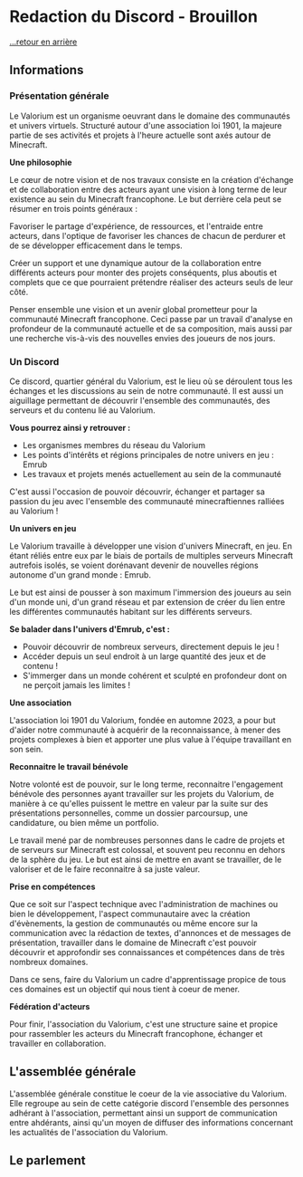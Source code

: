 # Redaction du Discord - Brouillon

[...retour en arrière](../accueil.md)

## Informations

### Présentation générale

Le Valorium est un organisme oeuvrant dans le domaine des communautés et univers virtuels. Structuré autour d'une association loi 1901, la majeure partie de ses activités et projets à l'heure actuelle sont axés autour de Minecraft.

**Une philosophie**

Le cœur de notre vision et de nos travaux consiste en la création d'échange et de collaboration entre des acteurs ayant une vision à long terme de leur existence au sein du Minecraft francophone. Le but derrière cela peut se résumer en trois points généraux :

Favoriser le partage d'expérience, de ressources, et l'entraide entre acteurs, dans l'optique de favoriser les chances de chacun de perdurer et de se développer efficacement dans le temps.

Créer un support et une dynamique autour de la collaboration entre différents acteurs pour monter des projets conséquents, plus aboutis et complets que ce que pourraient prétendre réaliser des acteurs seuls de leur côté.

Penser ensemble une vision et un avenir global prometteur pour la communauté Minecraft francophone. Ceci passe par un travail d'analyse en profondeur de la communauté actuelle et de sa composition, mais aussi par une recherche vis-à-vis des nouvelles envies des joueurs de nos jours.

### Un Discord

Ce discord, quartier général du Valorium, est le lieu où se déroulent tous les échanges et les discussions au sein de notre communauté. Il est aussi un aiguillage permettant de découvrir l'ensemble des communautés, des serveurs et du contenu lié au Valorium. 

**Vous pourrez ainsi y retrouver :**

* Les organismes membres du réseau du Valorium
* Les points d'intérêts et régions principales de notre univers en jeu : Emrub
* Les travaux et projets menés actuellement au sein de la communauté

C'est aussi l'occasion de pouvoir découvrir, échanger et partager sa passion du jeu avec l'ensemble des communauté minecraftiennes ralliées au Valorium ! 

**Un univers en jeu**

Le Valorium travaille à développer une vision d'univers Minecraft, en jeu. En étant réliés entre eux par le biais de portails de multiples serveurs Minecraft autrefois isolés, se voient dorénavant devenir de nouvelles régions autonome d'un grand monde : Emrub.

Le but est ainsi de pousser à son maximum l'immersion des joueurs au sein d'un monde uni, d'un grand réseau et par extension de créer du lien entre les différentes communautés habitant sur les différents serveurs.

**Se balader dans l'univers d'Emrub, c'est :**

* Pouvoir découvrir de nombreux serveurs, directement depuis le jeu !
* Accéder depuis un seul endroit à un large quantité des jeux et de contenu ! 
* S'immerger dans un monde cohérent et sculpté en profondeur dont on ne perçoit jamais les limites !
  

**Une association**

L'association loi 1901 du Valorium, fondée en automne 2023, a pour but d'aider notre communauté à acquérir de la reconnaissance, à mener des projets complexes à bien et apporter une plus value à l'équipe travaillant en son sein.

**Reconnaitre le travail bénévole**

Notre volonté est de pouvoir, sur le long terme, reconnaitre l'engagement bénévole des personnes ayant travailler sur les projets du Valorium, de manière à ce qu'elles puissent le mettre en valeur par la suite sur des présentations personnelles, comme un dossier parcoursup, une candidature, ou bien même un portfolio.

Le travail mené par de nombreuses personnes dans le cadre de projets et de serveurs sur Minecraft est colossal, et souvent peu reconnu en dehors de la sphère du jeu. Le but est ainsi de mettre en avant se travailler, de le valoriser et de le faire reconnaitre à sa juste valeur.

**Prise en compétences**

Que ce soit sur l'aspect technique avec l'administration de machines ou bien le développement, l'aspect communautaire avec la création d'évènements, la gestion de communautés ou même encore sur la communication avec la rédaction de textes, d'annonces et de messages de présentation, travailler dans le domaine de Minecraft c'est pouvoir découvrir et approfondir ses connaissances et compétences dans de très nombreux domaines.

Dans ce sens, faire du Valorium un cadre d'apprentissage propice de tous ces domaines est un objectif qui nous tient à coeur de mener.

**Fédération d'acteurs**

Pour finir, l'association du Valorium, c'est une structure saine et propice pour rassembler les acteurs du Minecraft francophone, échanger et travailler en collaboration.

## L'assemblée générale

L'assemblée générale constitue le coeur de la vie associative du Valorium. Elle regroupe au sein de cette catégorie discord l'ensemble des personnes adhérant à l'association, permettant ainsi un support de communication entre ahdérants, ainsi qu'un moyen de diffuser des informations concernant les actualités de l'association du Valorium.

## Le parlement

